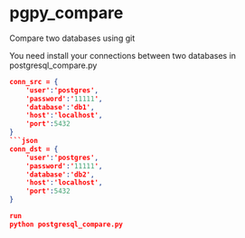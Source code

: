 # pgpy_compare
Compare two databases using git

You need install your connections between two databases in postgresql_compare.py
```json
conn_src = {
	'user':'postgres', 
	'password':'11111',
	'database':'db1', 
	'host':'localhost', 
	'port':5432
}
```json
conn_dst = {
	'user':'postgres', 
	'password':'11111',
	'database':'db2', 
	'host':'localhost', 
	'port':5432
}

run
python postgresql_compare.py
